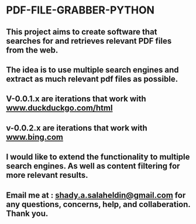 # PDF-FILE-GRABBER-PYTHON
This project aims to create software that searches for and retrieves relevant PDF files from the web.
---------------------------
The idea is to use multiple search engines and extract as much relevant pdf files as possible.
---------------------------
V-0.0.1.x are iterations that work with www.duckduckgo.com/html
---------------------------
v-0.0.2.x are iterations that work with www.bing.com
---------------------------
I would like to extend the functionality to multiple search engines.
As well as content filtering for more relevant results.
---------------------------
Email me at : shady.a.salaheldin@gmail.com
for any questions, concerns, help, and collaberation.
Thank you.
---------------------------
